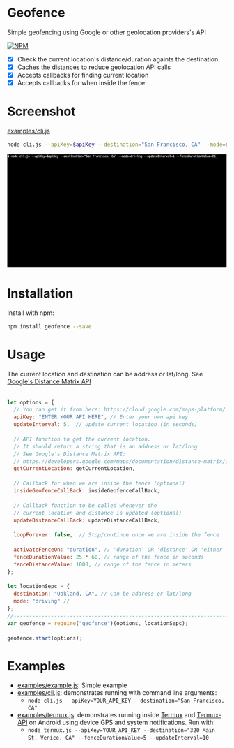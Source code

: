 # Geofence

Simple geofencing using Google or other geolocation providers's API

[![NPM](https://badge.fury.io/js/geofence.svg)](https://www.npmjs.com/package/geofence)

- [x] Check the current location's distance/duration againts the destination
- [x] Caches the distances to reduce geolocation API calls
- [x] Accepts callbacks for finding current location
- [x] Accepts callbacks for when inside the fence

# Screenshot
[examples/cli.js](examples/cli.js)
```bash
node cli.js --apiKey=$apiKey --destination="San Francisco, CA" --mode=driving --updateInterval=1 --fenceDurationValue=25
```

![Output example](https://raw.githubusercontent.com/ourarash/geofence/master/screenshot.gif)

# Installation

Install with npm:

```bash
npm install geofence --save
```

# Usage

The current location and destination can be address or lat/long. See [Google's Distance Matrix API](https://developers.google.com/maps/documentation/distance-matrix/intro)

```javascript

let options = {
  // You can get it from here: https://cloud.google.com/maps-platform/
  apiKey: "ENTER YOUR API HERE", // Enter your own api key
  updateInterval: 5,  // Update current location (in seconds)

  // API function to get the current location.
  // It should return a string that is an address or lat/long
  // See Google's Distance Matrix API:
  // https://developers.google.com/maps/documentation/distance-matrix/intro
  getCurrentLocation: getCurrentLocation,

  // Callback for when we are inside the fence (optional)
  insideGeofenceCallBack: insideGeofenceCallBack,

  // Callback function to be called whenever the 
  // current location and distance is updated (optional)
  updateDistanceCallBack: updateDistanceCallBack,

  loopForever: false,  // Stop/continue once we are inside the fence

  activateFenceOn: "duration", // 'duration' OR 'distance' OR 'either'
  fenceDurationValue: 25 * 60, // range of the fence in seconds
  fenceDistanceValue: 1000, // range of the fence in meters
};

let locationSepc = {
  destination: "Oakland, CA", // Can be address or lat/long
  mode: "driving" //
};
//-----------------------------------------------------------------------------
var geofence = require("geofence")(options, locationSepc);

geofence.start(options);
```

# Examples

- [examples/example.js](examples/example.js): Simple example
- [examples/cli.js](examples/cli.js): demonstrates running with command line arguments:
  - `node cli.js --apiKey=YOUR_API_KEY --destination="San Francisco, CA"`
- [examples/termux.js](examples/termux.js): demonstrates running inside [Termux](https://termux.com/) and [Termux-API](https://play.google.com/store/apps/details?id=com.termux.api) on Android using device GPS and system notifications. Run with:
  - `node termux.js --apiKey=YOUR_API_KEY --destination="320 Main St, Venice, CA" --fenceDurationValue=5 --updateInterval=10`
